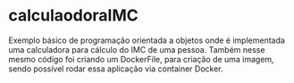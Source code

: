# calculaodoraIMC
Exemplo básico de programação orientada a objetos onde é implementada uma calculadora para cálculo do IMC de uma pessoa.
Também nesse mesmo código foi criando um DockerFile, para criação de uma imagem, sendo possível rodar essa aplicação via container Docker.
